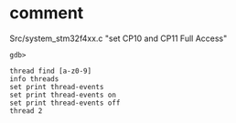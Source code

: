comment 
=========

Src/system_stm32f4xx.c
	"set CP10 and CP11 Full Access"

```
gdb>

thread find [a-z0-9]
info threads
set print thread-events
set print thread-events on
set print thread-events off
thread 2
```
